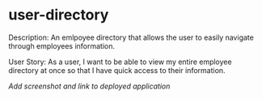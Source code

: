 # user-directory

Description: An emlpoyee directory that allows the user to easily navigate through employees information.

User Story: As a user, I want to be able to view my entire employee directory at once so that I have quick access to their information.

*Add screenshot and link to deployed application*